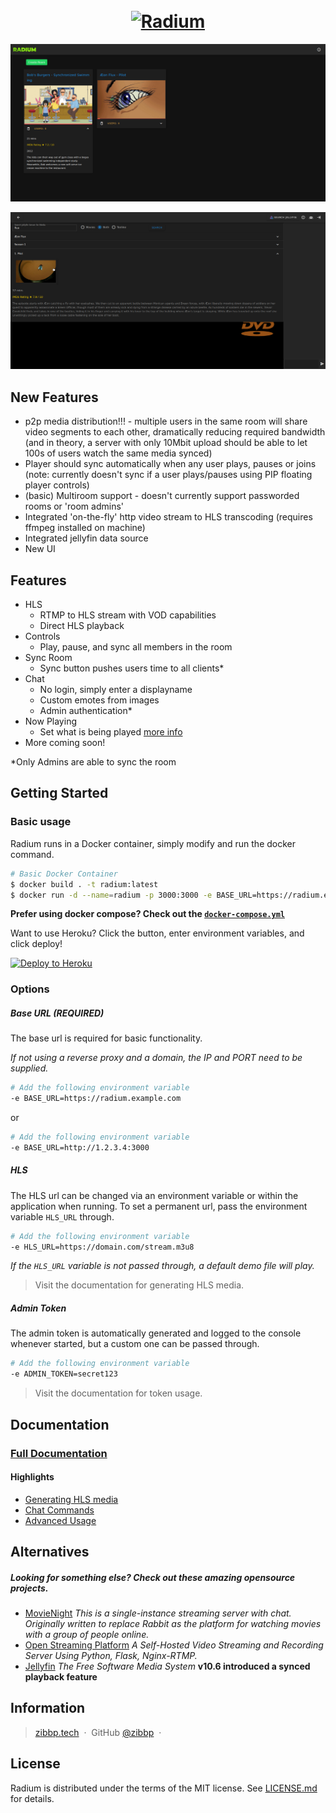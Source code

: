 <h1 align="center">
  <br>
  <a href="https://github.com/WeekendWarrior1/Radium"><img src="https://i.imgur.com/gylnyVs.png" alt="Radium" width="500"></a>
  <br>
</h1>

<!--<h4 align="center">🖥️<a href="https://radium-demo.herokuapp.com" target="_blank">Demo</a><i> may take a minute to wake app</i></h4>

<p align="center">
  Radium<a href="https://github.com/Zibbp/Radium">
    <img src="https://github.com/Zibbp/Radium/workflows/Build/badge.svg?branch=master"
         alt="Docker Image">
  </a>
  Nginx-RTMP-HLS <a href="https://github.com/Zibbp/Nginx-RTMP-HLS"><img src="https://github.com/Zibbp/Nginx-RTMP-HLS/workflows/Build/badge.svg"></a>
</p>-->

![screenshot](documentation/landing_page.png)

![screenshot_ac](documentation/jellyfin_search.png)

## New Features
- p2p media distribution!!! - multiple users in the same room will share video segments to each other, dramatically reducing required bandwidth (and in theory, a server with only 10Mbit upload should be able to let 100s of users watch the same media synced)
- Player should sync automatically when any user plays, pauses or joins (note: currently doesn't sync if a user plays/pauses using PIP floating player controls)
- (basic) Multiroom support - doesn't currently support passworded rooms or 'room admins'
- Integrated 'on-the-fly' http video stream to HLS transcoding (requires ffmpeg installed on machine)
- Integrated jellyfin data source
- New UI

## Features

- HLS
  - RTMP to HLS stream with VOD capabilities
  - Direct HLS playback
- Controls
  - Play, pause, and sync all members in the room
- Sync Room
  - Sync button pushes users time to all clients\*
- Chat
  - No login, simply enter a displayname
  - Custom emotes from images
  - Admin authentication\*
- Now Playing
  - Set what is being played [more info](https://github.com/Zibbp/Radium/wiki/Now-Playing---OMDb-API)
- More coming soon!

\*Only Admins are able to sync the room

## Getting Started

### Basic usage

Radium runs in a Docker container, simply modify and run the docker command.

```bash
# Basic Docker Container
$ docker build . -t radium:latest
$ docker run -d --name=radium -p 3000:3000 -e BASE_URL=https://radium.example.com radium:latest
```

**Prefer using docker compose? Check out the [`docker-compose.yml`](https://github.com/Zibbp/Radium/blob/master/docker-compose.yml)**

Want to use Heroku? Click the button, enter environment variables, and click deploy!

[![Deploy to Heroku](https://www.herokucdn.com/deploy/button.png)](https://heroku.com/deploy)

### Options

##### Base URL _(REQUIRED)_

The base url is required for basic functionality.

_If not using a reverse proxy and a domain, the IP and PORT need to be supplied._

```bash
# Add the following environment variable
-e BASE_URL=https://radium.example.com
```

or

```bash
# Add the following environment variable
-e BASE_URL=http://1.2.3.4:3000
```

##### HLS

The HLS url can be changed via an environment variable or within the application when running. To set a permanent url, pass the environment variable `HLS_URL` through.

```bash
# Add the following environment variable
-e HLS_URL=https://domain.com/stream.m3u8
```

_If the `HLS_URL` variable is not passed through, a default demo file will play._

> Visit the documentation for generating HLS media.

##### Admin Token

The admin token is automatically generated and logged to the console whenever started, but a custom one can be passed through.

```bash
# Add the following environment variable
-e ADMIN_TOKEN=secret123
```

> Visit the documentation for token usage.

## Documentation

### [Full Documentation](https://github.com/Zibbp/Radium/wiki)

#### Highlights

- [Generating HLS media](https://github.com/Zibbp/Radium/wiki/HLS)
- [Chat Commands](https://github.com/Zibbp/Radium/wiki/Chat-Commands)
- [Advanced Usage](https://github.com/Zibbp/Radium/wiki/Advanced-Usage)

## Alternatives

##### Looking for something else? Check out these amazing opensource projects.

- [MovieNight](https://github.com/zorchenhimer/MovieNight) _This is a single-instance streaming server with chat. Originally written to replace Rabbit as the platform for watching movies with a group of people online._
- [Open Streaming Platform](https://gitlab.com/Deamos/flask-nginx-rtmp-manager) _A Self-Hosted Video Streaming and Recording Server Using Python, Flask, Nginx-RTMP._
- [Jellyfin](https://github.com/jellyfin/jellyfin) _The Free Software Media System_ **v10.6 introduced a synced playback feature**

## Information

> [zibbp.tech](https://zibbp.tech) &nbsp;&middot;&nbsp;
> GitHub [@zibbp](https://github.com/zibbp) &nbsp;&middot;&nbsp;

## License

Radium is distributed under the terms of the MIT license. See [LICENSE.md](https://github.com/Zibbp/Radium/blob/master/LICENSE) for details.
